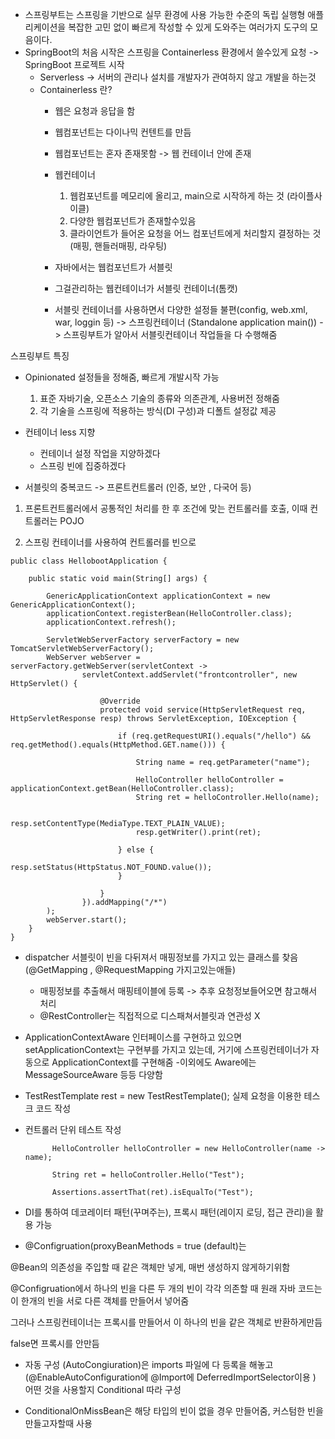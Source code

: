 * 스프링부트는 스프링을 기반으로 실무 환경에 사용 가능한 수준의 독립 실행형 애플리케이션을 복잡한 고민 없이 빠르게 작성할 수 있게 도와주는 여러가지 도구의 모음이다.
* SpringBoot의 처음 시작은 스프링을 Containerless 환경에서 쓸수있게 요청 -> SpringBoot 프로젝트 시작
  - Serverless -> 서버의 관리나 설치를 개발자가 관여하지 않고 개발을 하는것
  - Containerless 란?
    - 웹은 요청과 응답을 함
    - 웹컴포넌트는 다이나믹 컨텐트를 만듬
    - 웹컴포넌트는 혼자 존재못함 -> 웹 컨테이너 안에 존재
    - 웹컨테이너
      1. 웹컴포넌트를 메모리에 올리고, main으로 시작하게 하는 것 (라이플사이클)
      2. 다양한 웹컴포넌트가 존재할수있음
      3. 클라이언트가 들어온 요청을 어느 컴포넌트에게 처리할지 결정하는 것(매핑, 핸들러매핑, 라우팅)

    - 자바에서는 웹컴포넌트가 서블릿
    - 그걸관리하는 웹컨테이너가 서블릿 컨테이너(톰캣)
    - 서블릿 컨테이너를 사용하면서 다양한 설정들 불편(config, web.xml, war, loggin 등) -> 스프링컨테이너 (Standalone application main()) -> 스프링부트가 알아서 서블릿컨테이너 작업들을 다 수행해줌

스프링부트 특징
* Opinionated
설정들을 정해줌, 빠르게 개발시작 가능
  1. 표준 자바기술, 오픈소스 기술의 종류와 의존관계, 사용버전 정해줌
  2. 각 기술을 스프링에 적용하는 방식(DI 구성)과 디폴트 설정값 제공



* 컨테이너 less 지향
  - 컨테이너 설정 작업을 지양하겠다
  - 스프링 빈에 집중하겠다


* 서블릿의 중복코드 -> 프론트컨트롤러 (인증, 보안 , 다국어 등)
1. 프론트컨트롤러에서 공통적인 처리를 한 후
조건에 맞는 컨트롤러를 호출, 이때 컨트롤러는 POJO

2. 스프링 컨테이너를 사용하여 컨트롤러를 빈으로
```
public class HellobootApplication {

    public static void main(String[] args) {

        GenericApplicationContext applicationContext = new GenericApplicationContext();
        applicationContext.registerBean(HelloController.class);
        applicationContext.refresh();

        ServletWebServerFactory serverFactory = new TomcatServletWebServerFactory();
        WebServer webServer = serverFactory.getWebServer(servletContext ->
                servletContext.addServlet("frontcontroller", new HttpServlet() {

                    @Override
                    protected void service(HttpServletRequest req, HttpServletResponse resp) throws ServletException, IOException {

                        if (req.getRequestURI().equals("/hello") && req.getMethod().equals(HttpMethod.GET.name())) {

                            String name = req.getParameter("name");

                            HelloController helloController = applicationContext.getBean(HelloController.class);
                            String ret = helloController.Hello(name);

                            resp.setContentType(MediaType.TEXT_PLAIN_VALUE);
                            resp.getWriter().print(ret);

                        } else {
                            resp.setStatus(HttpStatus.NOT_FOUND.value());
                        }

                    }
                }).addMapping("/*")
        );
        webServer.start();
    }
}
```

* dispatcher 서블릿이 빈을 다뒤져서 매핑정보를 가지고 있는 클래스를 찾음(@GetMapping , @RequestMapping 가지고있는애들)
  - 매핑정보를 추출해서 매핑테이블에 등록 ->  추후 요청정보들어오면 참고해서 처리
  - @RestController는 직접적으로 디스패쳐서블릿과 연관성 X

* ApplicationContextAware 인터페이스를 구현하고 있으면 setApplicationContext는 구현부를 가지고 있는데, 거기에 스프링컨테이너가 자동으로 ApplicationContext를 구현해줌
  -이외에도 Aware에는 MessageSourceAware 등등 다양함

* TestRestTemplate rest = new TestRestTemplate(); 실제 요청을 이용한 테스크 코드 작성
* 컨트롤러 단위 테스트 작성
  ```
        HelloController helloController = new HelloController(name -> name);

        String ret = helloController.Hello("Test");

        Assertions.assertThat(ret).isEqualTo("Test");
  ```

* DI를 통하여 데코레이터 패턴(꾸며주는), 프록시 패턴(레이지 로딩, 접근 관리)을 활용 가능

* @Configruation(proxyBeanMethods = true (default)는 

@Bean의 의존성을 주입할 때 같은 객체만 넣게, 매번 생성하지 않게하기위함

@Configruation에서 하나의 빈을 다른 두 개의 빈이 각각 의존할 때 원래 자바 코드는 이 한개의 빈을 서로 다른 객체를 만들어서 넣어줌

그러나 스프링컨테이너는 프록시를 만들어서 이 하나의 빈을 같은 객체로 반환하게만듬

false면 프록시를 안만듬

* 자동 구성 (AutoCongiuration)은 imports 파일에 다 등록을 해놓고(@EnableAutoConfiguration에 @Import에 DeferredImportSelector이용 ) 어떤 것을 사용할지 Conditional 따라 구성

* ConditionalOnMissBean은 해당 타입의 빈이 없을 경우 만들어줌, 커스텀한 빈을 만들고자할때 사용

